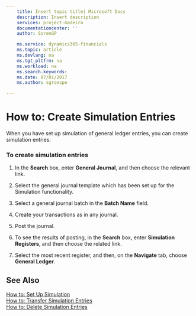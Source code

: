 ```yaml
---
    title: Insert topic title| Microsoft Docs
    description: Insert description
    services: project-madeira
    documentationcenter: ''
    author: SorenGP

    ms.service: dynamics365-financials
    ms.topic: article
    ms.devlang: na
    ms.tgt_pltfrm: na
    ms.workload: na
    ms.search.keywords:
    ms.date: 07/01/2017
    ms.author: sgroespe

---
```

# How to: Create Simulation Entries
When you have set up simulation of general ledger entries, you can create simulation entries.  
  
### To create simulation entries  
  
1.  In the **Search** box, enter **General Journal**, and then choose the relevant link.  
  
2.  Select the general journal template which has been set up for the Simulation functionality.  
  
3.  Select a general journal batch in the **Batch Name** field.  
  
4.  Create your transactions as in any journal.  
  
5.  Post the journal.  
  
6.  To see the results of posting, in the **Search** box, enter **Simulation Registers**, and then choose the related link.  
  
7.  Select the most recent register, and then, on the **Navigate** tab, choose **General Ledger**.  
  
## See Also  
 [How to: Set Up Simulation](how-to-set-up-simulation.md)   
 [How to: Transfer Simulation Entries](how-to-transfer-simulation-entries.md)   
 [How to: Delete Simulation Entries](how-to-delete-simulation-entries.md)